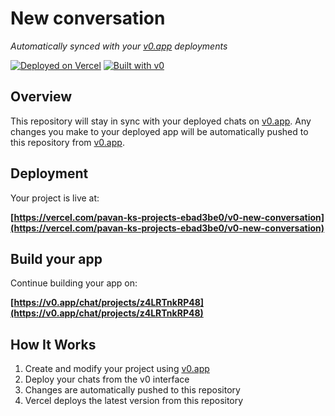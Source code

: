 # New conversation

*Automatically synced with your [v0.app](https://v0.app) deployments*

[![Deployed on Vercel](https://img.shields.io/badge/Deployed%20on-Vercel-black?style=for-the-badge&logo=vercel)](https://vercel.com/pavan-ks-projects-ebad3be0/v0-new-conversation)
[![Built with v0](https://img.shields.io/badge/Built%20with-v0.app-black?style=for-the-badge)](https://v0.app/chat/projects/z4LRTnkRP48)

## Overview

This repository will stay in sync with your deployed chats on [v0.app](https://v0.app).
Any changes you make to your deployed app will be automatically pushed to this repository from [v0.app](https://v0.app).

## Deployment

Your project is live at:

**[https://vercel.com/pavan-ks-projects-ebad3be0/v0-new-conversation](https://vercel.com/pavan-ks-projects-ebad3be0/v0-new-conversation)**

## Build your app

Continue building your app on:

**[https://v0.app/chat/projects/z4LRTnkRP48](https://v0.app/chat/projects/z4LRTnkRP48)**

## How It Works

1. Create and modify your project using [v0.app](https://v0.app)
2. Deploy your chats from the v0 interface
3. Changes are automatically pushed to this repository
4. Vercel deploys the latest version from this repository